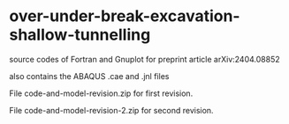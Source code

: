 # over-under-break-excavation-shallow-tunnelling

source codes of Fortran and Gnuplot for preprint article arXiv:2404.08852

also contains the ABAQUS .cae and .jnl files

File code-and-model-revision.zip for first revision.

File code-and-model-revision-2.zip for second revision.
